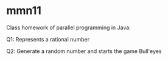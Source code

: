 # mmn11

Class homework of parallel programming in Java:

Q1:
Represents a rational number

Q2:
Generate a random number and starts the game Bull'eyes
